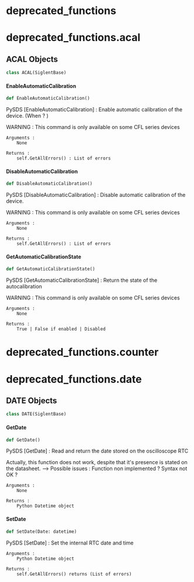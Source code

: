 <a id="deprecated_functions"></a>

# deprecated\_functions

<a id="deprecated_functions.acal"></a>

# deprecated\_functions.acal

<a id="deprecated_functions.acal.ACAL"></a>

## ACAL Objects

```python
class ACAL(SiglentBase)
```

<a id="deprecated_functions.acal.ACAL.EnableAutomaticCalibration"></a>

#### EnableAutomaticCalibration

```python
def EnableAutomaticCalibration()
```

PySDS [EnableAutomaticCalibration] :    Enable automatic calibration of the device. (When ? )

WARNING : This command is only available on some CFL series devices

    Arguments :
        None

    Returns :
        self.GetAllErrors() : List of errors

<a id="deprecated_functions.acal.ACAL.DisableAutomaticCalibration"></a>

#### DisableAutomaticCalibration

```python
def DisableAutomaticCalibration()
```

PySDS [DisableAutomaticCalibration] :    Disable automatic calibration of the device.

WARNING : This command is only available on some CFL series devices

    Arguments :
        None

    Returns :
        self.GetAllErrors() : List of errors

<a id="deprecated_functions.acal.ACAL.GetAutomaticCalibrationState"></a>

#### GetAutomaticCalibrationState

```python
def GetAutomaticCalibrationState()
```

PySDS [GetAutomaticCalibrationState] :   Return the state of the autocalibration

WARNING : This command is only available on some CFL series devices

    Arguments :
        None

    Returns :
        True | False if enabled | Disabled

<a id="deprecated_functions.counter"></a>

# deprecated\_functions.counter

<a id="deprecated_functions.date"></a>

# deprecated\_functions.date

<a id="deprecated_functions.date.DATE"></a>

## DATE Objects

```python
class DATE(SiglentBase)
```

<a id="deprecated_functions.date.DATE.GetDate"></a>

#### GetDate

```python
def GetDate()
```

PySDS [GetDate] :   Read and return the date stored on the oscilloscope RTC

Actually, this function does not work, despite that it's presence is stated on the datasheet.
--> Possible issues :
        Function non implemented ?
        Syntax not OK ?

    Arguments :
        None

    Returns :
        Python Datetime object

<a id="deprecated_functions.date.DATE.SetDate"></a>

#### SetDate

```python
def SetDate(Date: datetime)
```

PySDS [SetDate] :   Set the internal RTC date and time

    Arguments :
        Python Datetime object

    Returns :
        self.GetAllErrors() returns (List of errors)

